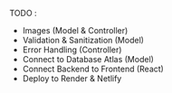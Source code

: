 TODO :
- Images (Model & Controller)
- Validation & Sanitization (Model)
- Error Handling (Controller)
- Connect to Database Atlas (Model)
- Connect Backend to Frontend (React)
- Deploy to Render & Netlify
